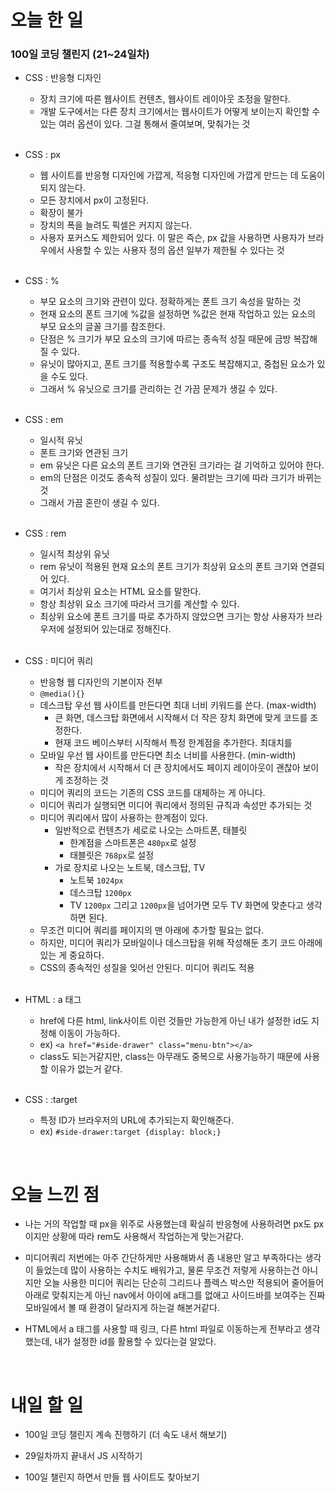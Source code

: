# 오늘 한 일

### 100일 코딩 챌린지 (21~24일차)

- CSS : 반응형 디자인

  - 장치 크기에 따른 웹사이트 컨텐츠, 웹사이트 레이아웃 조정을 말한다.
  - 개발 도구에서는 다른 장치 크기에서는 웹사이트가 어떻게 보이는지 확인할 수 있는 여러 옵션이 있다. 그걸 통해서 줄여보며, 맞춰가는 것

  <br />

- CSS : px

  - 웹 사이트를 반응형 디자인에 가깝게, 적응형 디자인에 가깝게 만드는 데 도움이 되지 않는다.
  - 모든 장치에서 px이 고정된다.
  - 확장이 불가
  - 장치의 폭을 늘려도 픽셀은 커지지 않는다.
  - 사용자 포커스도 제한되어 있다. 이 말은 즉슨, px 값을 사용하면 사용자가 브라우에서 사용할 수 있는 사용자 정의 옵션 일부가 제한될 수 있다는 것

  <br />

- CSS : %

  - 부모 요소의 크기와 관련이 있다. 정확하게는 폰트 크기 속성을 말하는 것
  - 현재 요소의 폰트 크기에 %값을 설정하면 %값은 현재 작업하고 있는 요소의 부모 요소의 글꼴 크기를 참조한다.
  - 단점은 % 크기가 부모 요소의 크기에 따르는 종속적 성질 때문에 금방 복잡해 질 수 있다.
  - 유닛이 많아지고, 폰트 크기를 적용할수록 구조도 복잡해지고, 중첩된 요소가 있을 수도 있다.
  - 그래서 % 유닛으로 크기를 관리하는 건 가끔 문제가 생길 수 있다.

  <br />

- CSS : em

  - 일시적 유닛
  - 폰트 크기와 연관된 크기
  - em 유닛은 다른 요소의 폰트 크기와 연관된 크기라는 걸 기억하고 있어야 한다.
  - em의 단점은 이것도 종속적 성질이 있다. 물려받는 크기에 따라 크기가 바뀌는 것
  - 그래서 가끔 혼란이 생길 수 있다.

  <br />

- CSS : rem

  - 일시적 최상위 유닛
  - rem 유닛이 적용된 현재 요소의 폰트 크기가 최상위 요소의 폰트 크기와 연결되어 있다.
  - 여기서 최상위 요소는 HTML 요소를 말한다.
  - 항상 최상위 요소 크기에 따라서 크기를 계산할 수 있다.
  - 최상위 요소에 폰트 크기를 따로 추가하지 않았으면 크기는 항상 사용자가 브라우저에 설정되어 있는대로 정해진다.

  <br />

- CSS : 미디어 쿼리

  - 반응형 웹 디자인의 기본이자 전부
  - `@media(){}`
  - 데스크탑 우선 웹 사이트를 만든다면 최대 너비 키워드를 쓴다. (max-width)
    - 큰 화면, 데스크탑 화면에서 시작해서 더 작은 장치 화면에 맞게 코드를 조정한다.
    - 현재 코드 베이스부터 시작해서 특정 한계점을 추가한다. 최대치를
  - 모바일 우선 웹 사이트를 만든다면 최소 너비를 사용한다. (min-width)
    - 작은 장치에서 시작해서 더 큰 장치에서도 페이지 레이아웃이 괜찮아 보이게 조정하는 것
  - 미디어 쿼리의 코드는 기존의 CSS 코드를 대체하는 게 아니다.
  - 미디어 쿼리가 실행되면 미디어 쿼리에서 정의된 규칙과 속성만 추가되는 것
  - 미디어 쿼리에서 많이 사용하는 한계점이 있다.
    - 일반적으로 컨텐츠가 세로로 나오는 스마트폰, 태블릿
      - 한계점을 스마트폰은 `480px`로 설정
      - 태블릿은 `768px`로 설정
    - 가로 장치로 나오는 노트북, 데스크탑, TV
      - 노트북 `1024px`
      - 데스크탑 `1200px`
      - TV `1200px` 그리고 `1200px`을 넘어가면 모두 TV 화면에 맞춘다고 생각하면 된다.
  - 무조건 미디어 쿼리를 페이지의 맨 아래에 추가할 필요는 없다.
  - 하지만, 미디어 쿼리가 모바일이나 데스크탑을 위해 작성해둔 초기 코드 아래에 있는 게 중요하다.
  - CSS의 종속적인 성질을 잊어선 안된다. 미디어 쿼리도 적용

  <br />

- HTML : a 태그

  - href에 다른 html, link사이트 이런 것들만 가능한게 아닌 내가 설정한 id도 지정해 이동이 가능하다.
  - ex) `<a href="#side-drawer" class="menu-btn"></a>`
  - class도 되는거같지만, class는 아무래도 중복으로 사용가능하기 때문에 사용할 이유가 없는거 같다.

  <br />

- CSS : :target

  - 특정 ID가 브라우저의 URL에 추가되는지 확인해준다.
  - ex) `#side-drawer:target {display: block;}`

<br />

# 오늘 느낀 점

- 나는 거의 작업할 때 px을 위주로 사용했는데 확실히 반응형에 사용하려면 px도 px이지만 상황에 따라 rem도 사용해서 작업하는게 맞는거같다.

- 미디어쿼리 저번에는 아주 간단하게만 사용해봐서 좀 내용만 알고 부족하다는 생각이 들었는데 많이 사용하는 수치도 배워가고, 물론 무조건 저렇게 사용하는건 아니지만 오늘 사용한 미디어 쿼리는 단순히 그리드나 플렉스 박스만 적용되어 줄어들어 아래로 맞춰지는게 아닌 nav에서 아이에 a태그를 없애고 사이드바를 보여주는 진짜 모바일에서 볼 때 환경이 달라지게 하는걸 해본거같다.

- HTML에서 a 태그를 사용할 때 링크, 다른 html 파일로 이동하는게 전부라고 생각했는데, 내가 설정한 id를 활용할 수 있다는걸 알았다.

<br />

# 내일 할 일

- 100일 코딩 챌린지 계속 진행하기 (더 속도 내서 해보기)

- 29일차까지 끝내서 JS 시작하기

- 100일 챌린지 하면서 만들 웹 사이트도 찾아보기

